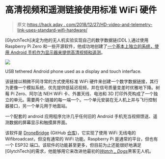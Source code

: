 # 高清视频和遥测链接使用标准 WiFi 硬件

> 原文:[https://hack aday . com/2018/12/27/HD-video-and-telemetry-link-uses-standard-wifi-hardware/](https://hackaday.com/2018/12/27/hd-video-and-telemetry-link-uses-standard-wifi-hardware/)

[GlytchTech]决定为他的无人机实验实现自己的数字数据链(DDL ),通过使用 Raspberry Pi Zero 和一些开源软件，他成功地创建了[一个基本上独立的系统，使用 Android 手机作为显示器来提供高清视频和遥测](http://glytch.tech/Custom-DDL-For-Digital-HD-Video-And-Telemetry/)。

![](../Images/eefce92cdc971530ed3fe583affc0d62.png)

USB tethered Android phone used as a display and touch interface.

该链接以稍微不同寻常的方式使用标准 WiFi 硬件来创建一个数字数据链接，其行为更像一个模拟系统，优先提供低延迟视频，并在信号质量变差时优雅地下降。树莓 Pi Zero、阿尔法 NEH WiFi 卡、外置天线、电池和 3D 打印外壳构成了一个独立的单元。需要两个:链接的每一端一个。一个单元安装在无人机上并与飞行控制器接口，另一个单元用于地面站。

一个配套的 android 应用程序允许几乎任何旧的 Android 手机充当视频馈送、遥测数据的屏幕显示和触摸屏界面。

该软件是 [DroneBridge](http://wolfgangchristl.de/not-just-another-drone-project/) (GitHub [仓库](https://github.com/seeul8er/DroneBridge))，它实现了使用 WiFi 无线电的 Wifibroadcast，但没有通常的 WiFi 功能。Raspberry Pi 是通常的平台，但也有一个 ESP32 端口。该软件的功能甚至更多，但目前为止还能很好地满足[GlytchTech]的需求，他能够用它来改进他最初的[*Watch _ Dogs*](https://hackaday.com/2018/05/27/watch-dogs-inspired-hacking-drone-takes-flight/)黑客无人机。